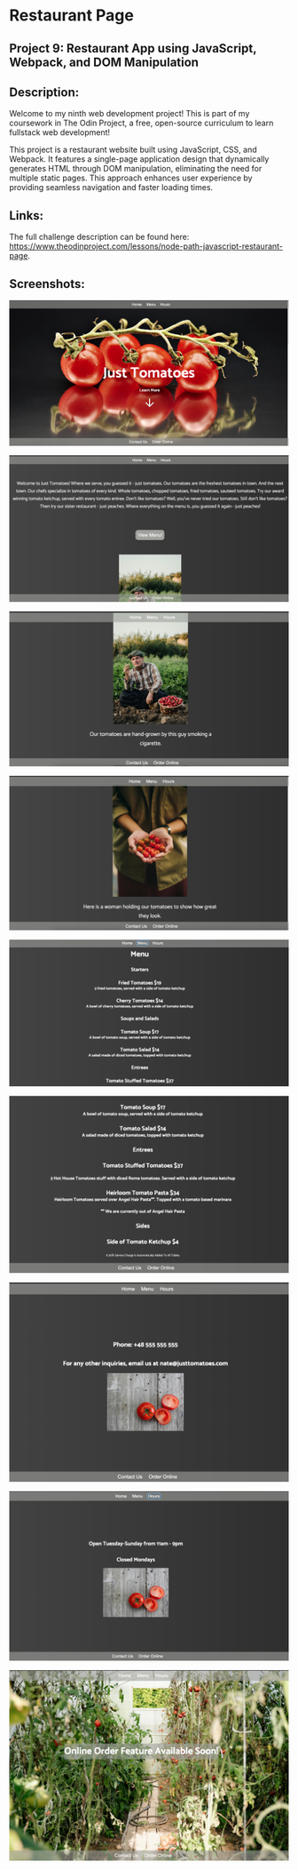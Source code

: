 # Restaurant Page
## Project 9: Restaurant App using JavaScript, Webpack, and DOM Manipulation

## Description: 
Welcome to my ninth web development project! This is part of my coursework in The Odin Project, a free, open-source curriculum to learn fullstack web development! 

This project is a restaurant website built using JavaScript, CSS, and Webpack. It features a single-page application design that dynamically generates HTML through DOM manipulation, eliminating the need for multiple static pages. This approach enhances user experience by providing seamless navigation and faster loading times.

## Links:
The full challenge description can be found here: https://www.theodinproject.com/lessons/node-path-javascript-restaurant-page. 

## Screenshots: 
![Homepage](screenshots/title.png)

![About](screenshots/about.png)

![About Image 1](screenshots/home-image1.png)

![About Image 2](screenshots/home-image2.png)

![Menu 1](screenshots/menu.png)

![Menu 2](screenshots/menu-2.png)

![Contact](screenshots/contact.png)

![Hours](screenshots/hours.png)

![Order Online](screenshots/order-online.png) 